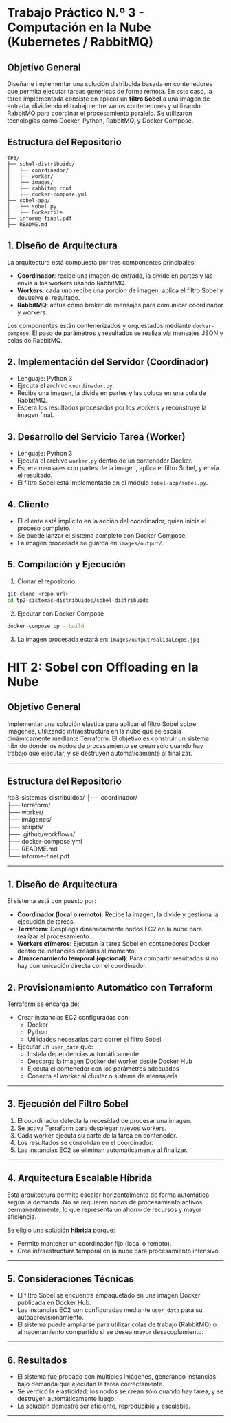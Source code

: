 # Trabajo Práctico N.º 3 - Computación en la Nube (Kubernetes / RabbitMQ)

## Objetivo General

Diseñar e implementar una solución distribuida basada en contenedores que permita ejecutar tareas genéricas de forma remota. En este caso, la tarea implementada consiste en aplicar un **filtro Sobel** a una imagen de entrada, dividiendo el trabajo entre varios contenedores y utilizando RabbitMQ para coordinar el procesamiento paralelo. Se utilizaron tecnologías como Docker, Python, RabbitMQ, y Docker Compose.

## Estructura del Repositorio

```
TP3/
├── sobel-distribuido/
│   ├── coordinador/
│   ├── worker/
│   ├── images/
│   ├── rabbitmq.conf
│   ├── docker-compose.yml
├── sobel-app/
│   ├── sobel.py
│   ├── Dockerfile
├── informe-final.pdf
├── README.md
```

## 1. Diseño de Arquitectura

La arquitectura está compuesta por tres componentes principales:

* **Coordinador**: recibe una imagen de entrada, la divide en partes y las envía a los workers usando RabbitMQ.
* **Workers**: cada uno recibe una porción de imagen, aplica el filtro Sobel y devuelve el resultado.
* **RabbitMQ**: actúa como broker de mensajes para comunicar coordinador y workers.

Los componentes están contenerizados y orquestados mediante `docker-compose`. El paso de parámetros y resultados se realiza vía mensajes JSON y colas de RabbitMQ.

## 2. Implementación del Servidor (Coordinador)

* Lenguaje: Python 3
* Ejecuta el archivo `coordinador.py`.
* Recibe una imagen, la divide en partes y las coloca en una cola de RabbitMQ.
* Espera los resultados procesados por los workers y reconstruye la imagen final.

## 3. Desarrollo del Servicio Tarea (Worker)

* Lenguaje: Python 3
* Ejecuta el archivo `worker.py` dentro de un contenedor Docker.
* Espera mensajes con partes de la imagen, aplica el filtro Sobel, y envía el resultado.
* El filtro Sobel está implementado en el módulo `sobel-app/sobel.py`.

##  4. Cliente

* El cliente está implícito en la acción del coordinador, quien inicia el proceso completo.
* Se puede lanzar el sistema completo con Docker Compose.
* La imagen procesada se guarda en `images/output/`.


## 5. Compilación y Ejecución

1. Clonar el repositorio

```bash
git clone <repo-url>
cd tp2-sistemas-distribuidos/sobel-distribuido
```

2. Ejecutar con Docker Compose

```bash
docker-compose up --build
```

3. La imagen procesada estará en: `images/output/salidaLogos.jpg`

# HIT 2: Sobel con Offloading en la Nube

## Objetivo General

Implementar una solución elástica para aplicar el filtro Sobel sobre imágenes, utilizando infraestructura en la nube que se escala dinámicamente mediante Terraform. El objetivo es construir un sistema híbrido donde los nodos de procesamiento se crean sólo cuando hay trabajo que ejecutar, y se destruyen automáticamente al finalizar.

---

## Estructura del Repositorio

/tp3-sistemas-distribuidos/
├── coordinador/  
├── terraform/  
├── worker/  
├── imágenes/  
├── scripts/  
├── .github/workflows/  
├── docker-compose.yml  
├── README.md  
└── informe-final.pdf  

---

## 1. Diseño de Arquitectura

El sistema está compuesto por:

- **Coordinador (local o remoto)**: Recibe la imagen, la divide y gestiona la ejecución de tareas.
- **Terraform**: Despliega dinámicamente nodos EC2 en la nube para realizar el procesamiento.
- **Workers efímeros**: Ejecutan la tarea Sobel en contenedores Docker dentro de instancias creadas al momento.
- **Almacenamiento temporal (opcional)**: Para compartir resultados si no hay comunicación directa con el coordinador.

## 2. Provisionamiento Automático con Terraform

Terraform se encarga de:

- Crear instancias EC2 configuradas con:
  - Docker
  - Python
  - Utilidades necesarias para correr el filtro Sobel
- Ejecutar un `user_data` que:
  - Instala dependencias automáticamente
  - Descarga la imagen Docker del worker desde Docker Hub
  - Ejecuta el contenedor con los parámetros adecuados
  - Conecta el worker al cluster o sistema de mensajería

---

## 3. Ejecución del Filtro Sobel

1. El coordinador detecta la necesidad de procesar una imagen.
2. Se activa Terraform para desplegar nuevos workers.
3. Cada worker ejecuta su parte de la tarea en contenedor.
4. Los resultados se consolidan en el coordinador.
5. Las instancias EC2 se eliminan automáticamente al finalizar.

---

## 4. Arquitectura Escalable Híbrida

Esta arquitectura permite escalar horizontalmente de forma automática según la demanda. No se requieren nodos de procesamiento activos permanentemente, lo que representa un ahorro de recursos y mayor eficiencia.

Se eligió una solución **híbrida** porque:
- Permite mantener un coordinador fijo (local o remoto).
- Crea infraestructura temporal en la nube para procesamiento intensivo.

---

## 5. Consideraciones Técnicas

- El filtro Sobel se encuentra empaquetado en una imagen Docker publicada en Docker Hub.
- Las instancias EC2 son configuradas mediante `user_data` para su autoaprovisionamiento.
- El sistema puede ampliarse para utilizar colas de trabajo (RabbitMQ) o almacenamiento compartido si se desea mayor desacoplamiento.

---

## 6. Resultados

- El sistema fue probado con múltiples imágenes, generando instancias bajo demanda que ejecutan la tarea correctamente.
- Se verificó la elasticidad: los nodos se crean sólo cuando hay tarea, y se destruyen automáticamente luego.
- La solución demostró ser eficiente, reproducible y escalable.

---
